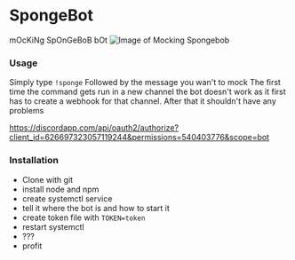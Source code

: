 # SpongeBot
mOcKiNg SpOnGeBoB bOt
![Image of Mocking Spongebob](https://i.kym-cdn.com/entries/icons/original/000/022/940/mockingspongebobbb.jpg)

### Usage
Simply type ``!sponge`` Followed by the message you wan't to mock
The first time the command gets run in a new channel the bot doesn't work as it first has to create a webhook for that channel.
After that it shouldn't have any problems

https://discordapp.com/api/oauth2/authorize?client_id=626697323057119244&permissions=540403776&scope=bot

### Installation
* Clone with git
* install node and npm
* create systemctl service
* tell it where the bot is and how to start it
* create token file with ``TOKEN=token``
* restart systemctl
* ???
* profit
